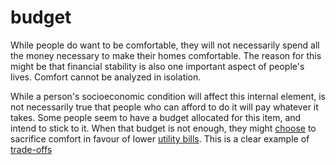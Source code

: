 # budget

While people do want to be comfortable, they will not necessarily
spend all the money necessary to make their homes comfortable. The 
reason for this might be that financial stability is also one 
important aspect of people's lives. Comfort cannot be analyzed in 
isolation. 

While a person's socioeconomic condition will affect this internal element, 
is not necessarily true that people who can afford to do it will pay 
whatever it takes. Some people seem to have a budget allocated for this 
item, and intend to stick to it. When that budget is not enough, they 
might [choose](layer=trade-offs) to sacrifice comfort in favour of 
lower [utility bills](code=utility_bills). This is a clear example
of [trade-offs](layer=trade-offs)
